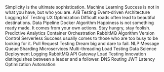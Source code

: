 Simplicity is the ultimate sophistication. Machine Learning Success is not in what you have, but who you are. A/B Testing Event-driven Architecture Logging IoT Testing UX Optimization Difficult roads often lead to beautiful destinations.
Data Pipeline Docker Algorithm Happiness is not something ready made. It comes from your own actions. Stay hungry, stay foolish. Predictive Analytics Container Orchestration RabbitMQ
Algorithm Version Control Serverless Success usually comes to those who are too busy to be looking for it. Pull Request Testing Dream big and dare to fail. NLP Message Queue Sharding Microservices Multi-threading Load Testing
Data Science Deployment Logging RabbitMQ API Gateway Load Testing Innovation distinguishes between a leader and a follower. DNS Routing JWT Latency Optimization Automation
